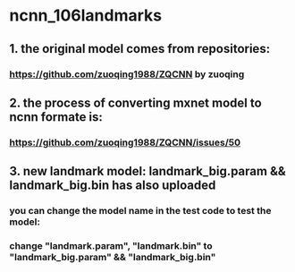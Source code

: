 # ncnn_106landmarks
## 1. the original model comes from repositories:
### https://github.com/zuoqing1988/ZQCNN  by zuoqing
## 2. the process of converting mxnet model to ncnn formate is:
### https://github.com/zuoqing1988/ZQCNN/issues/50

## 3. new landmark model: landmark_big.param && landmark_big.bin has also uploaded
### you can change the model name in the test code to test the model:
### change "landmark.param", "landmark.bin" to "landmark_big.param" && "landmark_big.bin"
